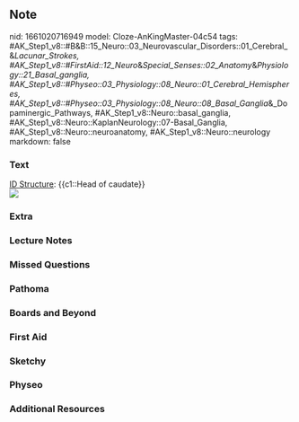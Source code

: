 ## Note
nid: 1661020716949
model: Cloze-AnKingMaster-04c54
tags: #AK_Step1_v8::#B&B::15_Neuro::03_Neurovascular_Disorders::01_Cerebral_&_Lacunar_Strokes, #AK_Step1_v8::#FirstAid::12_Neuro_&_Special_Senses::02_Anatomy_&_Physiology::21_Basal_ganglia, #AK_Step1_v8::#Physeo::03_Physiology::08_Neuro::01_Cerebral_Hemispheres, #AK_Step1_v8::#Physeo::03_Physiology::08_Neuro::08_Basal_Ganglia_&_Dopaminergic_Pathways, #AK_Step1_v8::Neuro::basal_ganglia, #AK_Step1_v8::Neuro::KaplanNeurology::07-Basal_Ganglia, #AK_Step1_v8::Neuro::neuroanatomy, #AK_Step1_v8::Neuro::neurology
markdown: false

### Text
<div>
  <u>ID Structure</u>: {{c1::Head of caudate}}
</div>
<div><img src="paste-187075890512315.jpg"></div>

### Extra


### Lecture Notes


### Missed Questions


### Pathoma


### Boards and Beyond


### First Aid


### Sketchy


### Physeo


### Additional Resources


